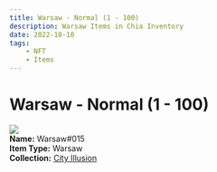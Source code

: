 ```yaml
---
title: Warsaw - Normal (1 - 100)
description: Warsaw Items in Chia Inventory
date: 2022-10-10
tags:
    - NFT
    - Items
---
```


# Warsaw - Normal (1 - 100)
<div class="item_thumbnail">
<img loading="lazy" src="https://jtnfsiqbd7m6smd6soy7d2cmh2dwzh5u3p33y3rlkao47lia.arweave.net/TNpZIg_Ef2ekwfpOx8ehMPod_sn7Tb97xuK1A-dz60A"><br/>
<div><strong>Name:</strong> Warsaw#015</div>
<div><strong>Item Type:</strong> Warsaw</div>
<div><strong>Collection:</strong> <a href="https://www.spacescan.io/xch/nft/collection/col1lend2dcn558km4wcwta4xnkfv3xpcmlp9kyt0m909emvfxechlyqdl5ndg">City Illusion</a></div>
</div>

